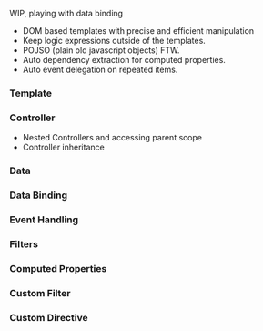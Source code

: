 WIP, playing with data binding

- DOM based templates with precise and efficient manipulation
- Keep logic expressions outside of the templates.
- POJSO (plain old javascript objects) FTW.
- Auto dependency extraction for computed properties.
- Auto event delegation on repeated items.

### Template

### Controller

- Nested Controllers and accessing parent scope
- Controller inheritance

### Data

### Data Binding

### Event Handling

### Filters

### Computed Properties

### Custom Filter

### Custom Directive